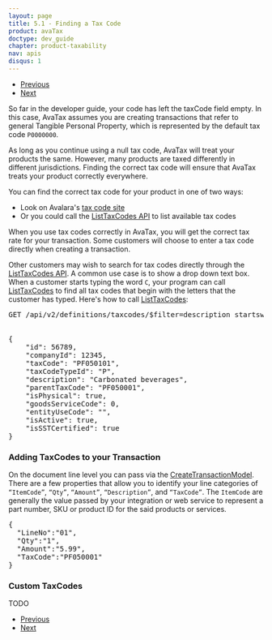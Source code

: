 ```yaml
---
layout: page
title: 5.1 - Finding a Tax Code
product: avaTax
doctype: dev_guide
chapter: product-taxability
nav: apis
disqus: 1
---
```

<ul class="pager">
  <li class="previous"><a href="/avatax/dev-guide/product-taxability/"><i class="glyphicon glyphicon-chevron-left"></i>Previous</a></li>
  <li class="next"><a href="/avatax/dev-guide/product-taxability/mapping-items-to-tax-code/">Next<i class="glyphicon glyphicon-chevron-right"></i></a></li>
</ul>

So far in the developer guide, your code has left the taxCode field empty.  In this case, AvaTax assumes you are creating transactions that refer to general Tangible Personal Property, which is represented by the default tax code <code>P0000000</code>.

As long as you continue using a null tax code, AvaTax will treat your products the same.  However, many products are taxed differently in different jurisdictions.  Finding the correct tax code will ensure that AvaTax treats your product correctly everywhere.

You can find the correct tax code for your product in one of two ways:
<ul class="dev-guide-list">
    <li>Look on Avalara's <a class="dev-guide-link" href="https://taxcode.avatax.avalara.com">tax code site</a></li>
    <li>Or you could call the <a class="dev-guide-link" href="https://developer.avalara.com/api-reference/avatax/rest/v2/methods/Definitions/ListTaxCodes/">ListTaxCodes API</a> to list available tax codes</li>
</ul>

When you use tax codes correctly in AvaTax, you will get the correct tax rate for your transaction. Some customers will choose to enter a tax code directly when creating a transaction. 

Other customers may wish to search for tax codes directly through the <a class="dev-guide-link" href="https://developer.avalara.com/api-reference/avatax/rest/v2/methods/Definitions/ListTaxCodes/">ListTaxCodes API</a>.   A common use case is to show a drop down text box.  When a customer starts typing the word <code>C</code>, your program can call <a class="dev-guide-link" href="https://developer.avalara.com/api-reference/avatax/rest/v2/methods/Definitions/ListTaxCodes/">ListTaxCodes</a> to find all tax codes that begin with the letters that the customer has typed.  Here's how to call <a class="dev-guide-link" href="https://developer.avalara.com/api-reference/avatax/rest/v2/methods/Definitions/ListTaxCodes/">ListTaxCodes</a>:
<pre>
GET /api/v2/definitions/taxcodes/$filter=description startswith C
 
 
{
    "id": 56789,
    "companyId": 12345,
    "taxCode": "PF050101",
    "taxCodeTypeId": "P",
    "description": "Carbonated beverages",
    "parentTaxCode": "PF050001",
    "isPhysical": true,
    "goodsServiceCode": 0,
    "entityUseCode": "",
    "isActive": true,
    "isSSTCertified": true
}
</pre>

<h3>Adding TaxCodes to your Transaction</h3>

On the document line level you can pass via the <a class="dev-guide-link" href="https://developer.avalara.com/api-reference/avatax/rest/v2/models/CreateTransactionModel/">CreateTransactionModel</a>. There are a few properties that allow you to identify your line categories of <code>“ItemCode”</code>, <code>“Qty”</code>, <code>“Amount”</code>, <code>“Description”</code>, and <code>“TaxCode”</code>. The <code>ItemCode</code> are generally the value passed by your integration or web service to represent a part number, SKU or product ID for the said products or services.

<pre>
{
  "LineNo":"01",
  "Qty":"1",
  "Amount":"5.99",
  "TaxCode":"PF050001"
}
</pre>

<h3>Custom TaxCodes</h3>
TODO

<ul class="pager">
  <li class="previous"><a href="/avatax/dev-guide/product-taxability/"><i class="glyphicon glyphicon-chevron-left"></i>Previous</a></li>
  <li class="next"><a href="/avatax/dev-guide/product-taxability/mapping-items-to-tax-code/">Next<i class="glyphicon glyphicon-chevron-right"></i></a></li>
</ul>
